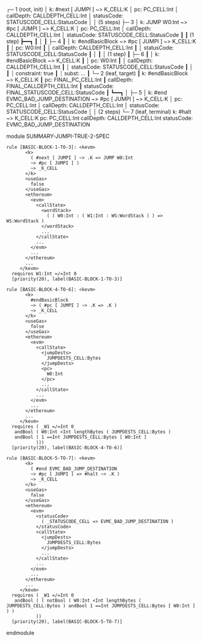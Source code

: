 
┌─ 1 (root, init)
│   k: #next [ JUMPI ] ~> K_CELL:K
│   pc: PC_CELL:Int
│   callDepth: CALLDEPTH_CELL:Int
│   statusCode: STATUSCODE_CELL:StatusCode
│
│  (5 steps)
├─ 3
│   k: JUMP W0:Int ~> #pc [ JUMPI ] ~> K_CELL:K
│   pc: PC_CELL:Int
│   callDepth: CALLDEPTH_CELL:Int
│   statusCode: STATUSCODE_CELL:StatusCode
┃
┃ (1 step)
┣━━┓
┃  │
┃  ├─ 4
┃  │   k: #endBasicBlock ~> #pc [ JUMPI ] ~> K_CELL:K
┃  │   pc: W0:Int
┃  │   callDepth: CALLDEPTH_CELL:Int
┃  │   statusCode: STATUSCODE_CELL:StatusCode
┃  │
┃  │  (1 step)
┃  ├─ 6
┃  │   k: #endBasicBlock ~> K_CELL:K
┃  │   pc: W0:Int
┃  │   callDepth: CALLDEPTH_CELL:Int
┃  │   statusCode: STATUSCODE_CELL:StatusCode
┃  │
┃  ┊  constraint: true
┃  ┊  subst: ...
┃  └─ 2 (leaf, target)
┃      k: #endBasicBlock ~> K_CELL:K
┃      pc: FINAL_PC_CELL:Int
┃      callDepth: FINAL_CALLDEPTH_CELL:Int
┃      statusCode: FINAL_STATUSCODE_CELL:StatusCode
┃
┗━━┓
   │
   ├─ 5
   │   k: #end EVMC_BAD_JUMP_DESTINATION ~> #pc [ JUMPI ] ~> K_CELL:K
   │   pc: PC_CELL:Int
   │   callDepth: CALLDEPTH_CELL:Int
   │   statusCode: STATUSCODE_CELL:StatusCode
   │
   │  (2 steps)
   └─ 7 (leaf, terminal)
       k: #halt ~> K_CELL:K
       pc: PC_CELL:Int
       callDepth: CALLDEPTH_CELL:Int
       statusCode: EVMC_BAD_JUMP_DESTINATION




module SUMMARY-JUMPI-TRUE-2-SPEC
    
    
    rule [BASIC-BLOCK-1-TO-3]: <kevm>
           <k>
             ( #next [ JUMPI ] ~> .K => JUMP W0:Int
             ~> #pc [ JUMPI ] )
             ~> _K_CELL
           </k>
           <useGas>
             false
           </useGas>
           <ethereum>
             <evm>
               <callState>
                 <wordStack>
                   ( ( W0:Int : ( W1:Int : WS:WordStack ) ) => WS:WordStack )
                 </wordStack>
                 ...
               </callState>
               ...
             </evm>
             ...
           </ethereum>
           ...
         </kevm>
      requires W1:Int =/=Int 0
      [priority(20), label(BASIC-BLOCK-1-TO-3)]
    
    rule [BASIC-BLOCK-4-TO-6]: <kevm>
           <k>
             #endBasicBlock
             ~> ( #pc [ JUMPI ] ~> .K => .K )
             ~> _K_CELL
           </k>
           <useGas>
             false
           </useGas>
           <ethereum>
             <evm>
               <callState>
                 <jumpDests>
                   JUMPDESTS_CELL:Bytes
                 </jumpDests>
                 <pc>
                   W0:Int
                 </pc>
                 ...
               </callState>
               ...
             </evm>
             ...
           </ethereum>
           ...
         </kevm>
      requires ( _W1 =/=Int 0
       andBool ( W0:Int <Int lengthBytes ( JUMPDESTS_CELL:Bytes )
       andBool ( 1 ==Int JUMPDESTS_CELL:Bytes [ W0:Int ]
               )))
      [priority(20), label(BASIC-BLOCK-4-TO-6)]
    
    rule [BASIC-BLOCK-5-TO-7]: <kevm>
           <k>
             ( #end EVMC_BAD_JUMP_DESTINATION
             ~> #pc [ JUMPI ] => #halt ~> .K )
             ~> _K_CELL
           </k>
           <useGas>
             false
           </useGas>
           <ethereum>
             <evm>
               <statusCode>
                 ( _STATUSCODE_CELL => EVMC_BAD_JUMP_DESTINATION )
               </statusCode>
               <callState>
                 <jumpDests>
                   JUMPDESTS_CELL:Bytes
                 </jumpDests>
                 ...
               </callState>
               ...
             </evm>
             ...
           </ethereum>
           ...
         </kevm>
      requires ( _W1 =/=Int 0
       andBool ( ( notBool ( W0:Int <Int lengthBytes ( JUMPDESTS_CELL:Bytes ) andBool 1 ==Int JUMPDESTS_CELL:Bytes [ W0:Int ] ) )
               ))
      [priority(20), label(BASIC-BLOCK-5-TO-7)]

endmodule
